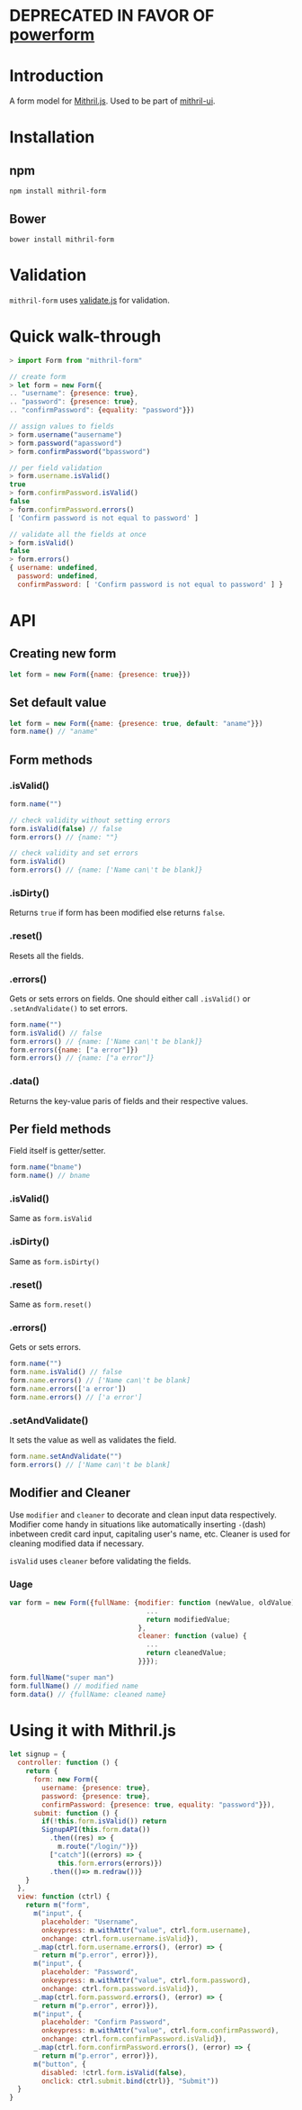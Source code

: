 # DEPRECATED IN FAVOR OF [powerform](https://github.com/ludbek/powerform)

# Introduction
A form model for [Mithril.js](https://github.com/lhorie/mithril.js/). Used to be part of [mithril-ui](https://github.com/ludbek/mithril-ui).

# Installation
## npm
`npm install mithril-form`
## Bower
`bower install mithril-form`

# Validation
`mithril-form` uses [validate.js](https://validatejs.org/) for validation.

# Quick walk-through
```javascript
> import Form from "mithril-form"

// create form
> let form = new Form({
.. "username": {presence: true},
.. "password": {presence: true},
.. "confirmPassword": {equality: "password"}})

// assign values to fields
> form.username("ausername")
> form.password("apassword")
> form.confirmPassword("bpassword")

// per field validation
> form.username.isValid()
true
> form.confirmPassword.isValid()
false
> form.confirmPassword.errors()
[ 'Confirm password is not equal to password' ]

// validate all the fields at once
> form.isValid()
false
> form.errors()
{ username: undefined,
  password: undefined,
  confirmPassword: [ 'Confirm password is not equal to password' ] }
```

# API
## Creating new form
```javascript
let form = new Form({name: {presence: true}})
```
## Set default value
```javascript
let form = new Form({name: {presence: true, default: "aname"}})
form.name() // "aname"
```
## Form methods
### .isValid()
```javascript
form.name("")

// check validity without setting errors
form.isValid(false) // false
form.errors() // {name: ""}

// check validity and set errors
form.isValid()
form.errors() // {name: ['Name can\'t be blank]}
```
### .isDirty()
Returns `true` if form has been modified else returns `false`.

### .reset()
Resets all the fields.

### .errors()
Gets or sets errors on fields.
One should either call `.isValid()` or `.setAndValidate()` to set errors.
```javascript
form.name("")
form.isValid() // false
form.errors() // {name: ['Name can\'t be blank]}
form.errors({name: ["a error"]})
form.errors() // {name: ["a error"]}
```
### .data()
Returns the key-value paris of fields and their respective values.

## Per field methods
Field itself is getter/setter.
```javascript
form.name("bname")
form.name() // bname
```

### .isValid()
Same as `form.isValid`

### .isDirty()
Same as `form.isDirty()`

### .reset()
Same as `form.reset()`

### .errors()
Gets or sets errors.
```javascript
form.name("")
form.name.isValid() // false
form.name.errors() // ['Name can\'t be blank]
form.name.errors(['a error'])
form.name.errors() // ['a error']
```

### .setAndValidate()
It sets the value as well as validates the field.
```javascript
form.name.setAndValidate("")
form.errors() // ['Name can\'t be blank]
```

## Modifier and Cleaner
Use `modifier` and `cleaner` to decorate and clean input data respectively.
Modifier come handy in situations like automatically inserting `-`(dash) inbetween credit card input,
capitaling user's name, etc. Cleaner is used for cleaning modified data if necessary.

`isValid` uses `cleaner` before validating the fields.

### Uage
```javascript
var form = new Form({fullName: {modifier: function (newValue, oldValue) {
                                  ...
                                  return modifiedValue;
                                },
                                cleaner: function (value) {
                                  ...
                                  return cleanedValue;
                                }}});

form.fullName("super man")
form.fullName() // modified name
form.data() // {fullName: cleaned name}
```


# Using it with Mithril.js
```javascript
let signup = {
  controller: function () {
    return {
      form: new Form({
        username: {presence: true},
        password: {presence: true},
        confirmPassword: {presence: true, equality: "password"}}),
      submit: function () {
        if(!this.form.isValid()) return
        SignupAPI(this.form.data())
          .then((res) => {
            m.route("/login/")})
          ["catch"]((errors) => {
            this.form.errors(errors)})
          .then(()=> m.redraw())}
    }
  },
  view: function (ctrl) {
    return m("form",
      m("input", {
        placeholder: "Username",
        onkeypress: m.withAttr("value", ctrl.form.username),
        onchange: ctrl.form.username.isValid}),
      _.map(ctrl.form.username.errors(), (error) => {
        return m("p.error", error)}),
      m("input", {
        placeholder: "Password",
        onkeypress: m.withAttr("value", ctrl.form.password),
        onchange: ctrl.form.password.isValid}),
      _.map(ctrl.form.password.errors(), (error) => {
        return m("p.error", error)}),
      m("input", {
        placeholder: "Confirm Password",
        onkeypress: m.withAttr("value", ctrl.form.confirmPassword),
        onchange: ctrl.form.confirmPassword.isValid}),
      _.map(ctrl.form.confirmPassword.errors(), (error) => {
        return m("p.error", error)}),
      m("button", {
        disabled: !ctrl.form.isValid(false),
        onclick: ctrl.submit.bind(ctrl)}, "Submit"))
  }
}
```


